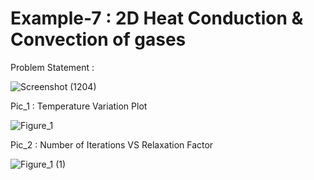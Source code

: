 # Example-7 : 2D Heat Conduction & Convection of gases

Problem Statement :

![Screenshot (1204)](https://user-images.githubusercontent.com/68963724/121521245-74564e00-ca11-11eb-8633-5719aa17e6be.png)


Pic_1 : Temperature Variation Plot

![Figure_1](https://user-images.githubusercontent.com/68963724/121520657-c9de2b00-ca10-11eb-98d8-abbcb1f30280.png)


Pic_2 : Number of Iterations VS Relaxation Factor

![Figure_1 (1)](https://user-images.githubusercontent.com/68963724/121520992-2e00ef00-ca11-11eb-84aa-8fac39479fe5.png)
